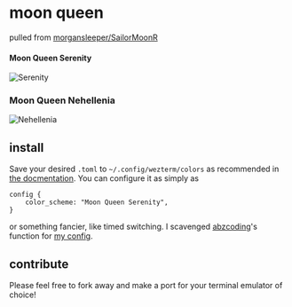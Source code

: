 # moon queen

pulled from [morgansleeper/SailorMoonR](https://github.com/morgansleeper/SailorMoonR)

#### Moon Queen Serenity

![Serenity](https://github.com/sailorfe/moon-queen/blob/main/assets/serenity.png)

### Moon Queen Nehellenia

![Nehellenia](https://github.com/sailorfe/moon-queen/blob/main/assets/nehellenia.png)

## install

Save your desired `.toml` to `~/.config/wezterm/colors` as recommended in [the
docmentation](https://wezfurlong.org/wezterm/config/appearance.html#defining-a-color-scheme-in-a-separate-file).
You can configure it as simply as 

```
config {
    color_scheme: "Moon Queen Serenity",
}
```
or something fancier, like timed switching. I scavenged [abzcoding](https://github.com/abzcoding/wezterm/blob/main/wezterm.lua)'s
function for [my config](https://github.com/sailorfe/dotfiles/blob/main/wezterm.lua).

## contribute

Please feel free to fork away and make a port for your terminal emulator of
choice!
